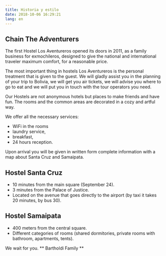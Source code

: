 ```yaml
---
title: Historia y estilo
date: 2018-10-06 16:29:21
lang: en
---
```

## Chain The Adventurers
The first Hostel Los Aventureros opened its doors in 2011, as a family business for exmochileros, designed to give the national and international traveler maximum comfort, for a reasonable price.

The most important thing in hostels Los Aventureros is the personal treatment that is given to the guest. We will gladly assist you in the planning of your trip to Bolivia, we will get you air tickets, we will advise you where to go to eat and we will put you in touch with the tour operators you need.

Our Hostels are not anonymous hotels but places to make friends and have fun. The rooms and the common areas are decorated in a cozy and artful way.

We offer all the necessary services:
  - WiFi in the rooms
  - laundry service,
  - breakfast,
  - 24 hours reception.

Upon arrival you will be given in written form complete information with a map about Santa Cruz and Samaipata.


## Hostel Santa Cruz
  - 10 minutes from the main square (September 24).
  - 3 minutes from the Palace of Justice.
  - Located on the avenue that goes directly to the airport (by taxi it takes 20 minutes, by bus 30).

## Hostel Samaipata
  - 400 meters from the central square.
  - Different categories of rooms (shared dormitories, private rooms with bathroom, apartments, tents).


We wait for you.
** Bartholdi Family **
